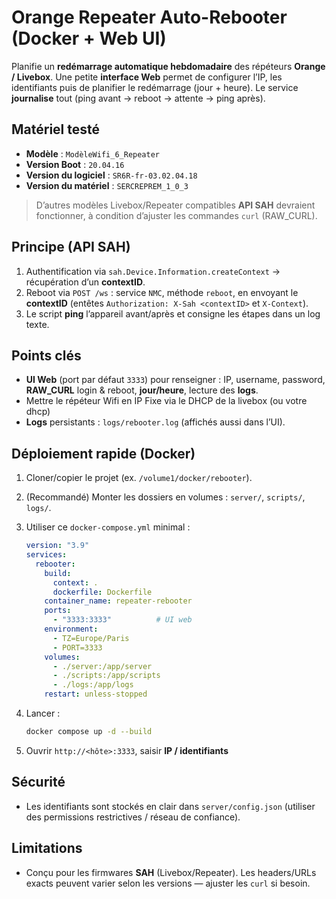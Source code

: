 # Orange Repeater Auto-Rebooter (Docker + Web UI)

Planifie un **redémarrage automatique hebdomadaire** des répéteurs **Orange / Livebox**.
Une petite **interface Web** permet de configurer l’IP, les identifiants puis de planifier le redémarrage (jour + heure). Le service **journalise** tout (ping avant → reboot → attente → ping après).

## Matériel testé

- **Modèle** : `ModèleWifi_6_Repeater`
- **Version Boot** : `20.04.16`
- **Version du logiciel** : `SR6R-fr-03.02.04.18`
- **Version du matériel** : `SERCREPREM_1_0_3`

> D’autres modèles Livebox/Repeater compatibles **API SAH** devraient fonctionner, à condition d’ajuster les commandes `curl` (RAW_CURL).

## Principe (API SAH)

1. Authentification via `sah.Device.Information.createContext` → récupération d’un **contextID**.
2. Reboot via `POST /ws` : service `NMC`, méthode `reboot`, en envoyant le **contextID** (entêtes `Authorization: X-Sah <contextID>` et `X-Context`).
3. Le script **ping** l’appareil avant/après et consigne les étapes dans un log texte.

## Points clés

- **UI Web** (port par défaut `3333`) pour renseigner : IP, username, password, **RAW_CURL** login & reboot, **jour/heure**, lecture des **logs**.
- Mettre le répéteur Wifi en IP Fixe via le DHCP de la livebox (ou votre dhcp)
- **Logs** persistants : `logs/rebooter.log` (affichés aussi dans l’UI).

## Déploiement rapide (Docker)

1. Cloner/copier le projet (ex. `/volume1/docker/rebooter`).
2. (Recommandé) Monter les dossiers en volumes : `server/`, `scripts/`, `logs/`.
3. Utiliser ce `docker-compose.yml` minimal :

   ```yaml
   version: "3.9"
   services:
     rebooter:
       build:
         context: .
         dockerfile: Dockerfile
       container_name: repeater-rebooter
       ports:
         - "3333:3333"          # UI web
       environment:
         - TZ=Europe/Paris
         - PORT=3333
       volumes:
         - ./server:/app/server
         - ./scripts:/app/scripts
         - ./logs:/app/logs
       restart: unless-stopped
   ```

4. Lancer :

   ```bash
   docker compose up -d --build
   ```

5. Ouvrir `http://<hôte>:3333`, saisir **IP / identifiants**

## Sécurité

- Les identifiants sont stockés en clair dans `server/config.json` (utiliser des permissions restrictives / réseau de confiance).

## Limitations

- Conçu pour les firmwares **SAH** (Livebox/Repeater). Les headers/URLs exacts peuvent varier selon les versions — ajuster les `curl` si besoin.
